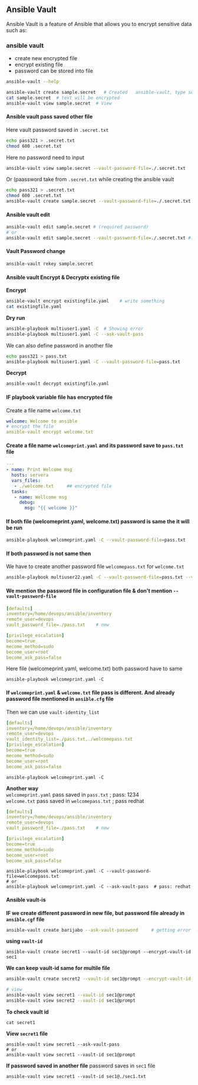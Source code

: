 ## Ansible Vault

Ansible Vault is a feature of Ansible that allows you to encrypt sensitive data such as:

### ansible vault
- create new encrypted file
- encrypt existing file
- password can be stored into file
```bash
ansible-vault --help
```

```bash
ansible-vault create sample.secret   # Created   ansible-vault, type something
cat sample.secret  # text will be encrypted 
ansible-vault view sample.secret  # View
```

#### Ansible vault pass saved other file 

Here vault password saved in `.secret.txt` 
```bash
echo pass321 > .secret.txt
chmod 600 .secret.txt
``` 
Here no password need to input
```bash
ansible-vault view sample.secret --vault-password-file=./.secret.txt
```

Or (paassword take from `.secret.txt` while creating the ansible vault
```bash
echo pass321 > .secret.txt
chmod 600 .secret.txt
ansible-vault create sample.secret --vault-password-file=./.secret.txt
```

#### Ansible vault edit

```bash
ansible-vault edit sample.secret # (required password)
# or
ansible-vault edit sample.secret --vault-password-file=./.secret.txt #(no password required)
```

#### Vault Password change

```bash
ansible-vault rekey sample.secret
```

#### Ansible vault Encrypt & Decryptx existing file

**Encrypt**
```bash
ansible-vault encrypt existingfile.yaml    # write something
cat existingfile.yaml
```

**Dry run**
```bash
ansible-playbook multiuser1.yaml -C  # Showing error
ansible-playbook multiuser1.yaml -C --ask-vault-pass
```
We can also define password in another file
```bash
echo pass321 > pass.txt
ansible-playbook multiuser1.yaml -C --vault-password-file=pass.txt
```


**Decrypt**
```bash
ansible-vault decrypt existingfile.yaml
```


#### IF playbook variable file has encrypted file

Create a file name `welcome.txt`
```yaml
welcome: Welcome to ansible
# encrypt the file 
ansible-vault encrypt welcome.txt 
```

#### Create a file name `welcomeprint.yaml` and its password save to `pass.txt` file
```yaml
---
- name: Print Welcome msg
  hosts: servera
  vars_files:
   - ./welcome.txt     ## encrypted file
  tasks:
   - name: Wellcome msg
     debug:
       msg: "{{ welcome }}"
```

#### If both file (welcomeprint.yaml, welcome.txt) password is same the it will be run
```bash
ansible-playbook welcomeprint.yaml -C --vault-password-file=pass.txt
```

#### If both password is not same then 

We have to create another password file `welcomepass.txt` for `welcome.txt`

```bash
ansible-playbook multiuser22.yaml -C --vault-password-file=pass.txt --vault-password-file=welcomepass.txt
```


#### We mention the password file in configuration file & don't mention  `--vault-password-file`

```yaml
[defaults]
inventory=/home/devops/ansible/inventory
remote_user=devops
vault_password_file=./pass.txt    # new

[privilege_escalation]
become=true
mecome_method=sudo
become_user=root
become_ask_pass=false
```
Here file (welcomeprint.yaml, welcome.txt) both password have to same
```
ansible-playbook welcomeprint.yaml -C 
```


#### If `welcomeprint.yaml` & `welcome.txt` file pass is different. And already password file mentioned in `ansible.cfg` file
Then we can use `vault-identity_list`

```yaml
[defaults]
inventory=/home/devops/ansible/inventory
remote_user=devops
vault_identity_list=./pass.txt,./welcomepass.txt
[privilege_escalation]
become=true
mecome_method=sudo
become_user=root
become_ask_pass=false
```

```
ansible-playbook welcomeprint.yaml -C 
```


**Another way <br>**
`welcomeprint.yaml` pass saved in `pass.txt` ; pass: 1234 <br>
`welcome.txt` pass saved in `welcomepass.txt` ; pass redhat


```yaml
[defaults]
inventory=/home/devops/ansible/inventory
remote_user=devops
vault_password_file=./pass.txt    # new

[privilege_escalation]
become=true
mecome_method=sudo
become_user=root
become_ask_pass=false
```

```
ansible-playbook welcomeprint.yaml -C --vault-password-file=welcomepass.txt
# or
ansible-playbook welcomeprint.yaml -C --ask-vault-pass  # pass: redhat
```






####  Ansible vault-is
**IF we create different password in new file, but password file already in `ansible.cgf` file**

```bash
ansible-vault create barijabo --ask-vault-password     # getting error
```

**using `vault-id`**
```
ansible-vault create secret1 --vault-id sec1@prompt --encrypt-vault-id sec1
```
**We can keep vault-id same for multile file**
```bash
ansible-vault create secret2 --vault-id sec1@prompt --encrypt-vault-id sec1

# view
ansible-vault view secret1 --vault-id sec1@prompt
ansible-vault view secret2 --vault-id sec1@prompt
```

**To check vault id**
```
cat secret1
```
**View `secret1` file**
```
ansible-vault view secret1 --ask-vault-pass
# or
ansible-vault view secret1 --vault-id sec1@prompt
```

**If password saved in another file**
password saves in `sec1` file
```
ansible-vault view secret1 --vault-id sec1@./sec1.txt
```



